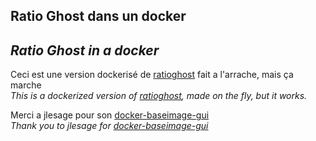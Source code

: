 ## Ratio Ghost dans un docker
## *Ratio Ghost in a docker*

Ceci est une version dockerisé de [ratioghost](https://github.com/ratioghost/ratioghost) fait a l'arrache, mais ça marche<br/>
*This is a dockerized version of [ratioghost](https://github.com/ratioghost/ratioghost), made on the fly, but it works.*

Merci a jlesage pour son [docker-baseimage-gui](https://github.com/jlesage/docker-baseimage-gui)<br/>
*Thank you to jlesage for [docker-baseimage-gui](https://github.com/jlesage/docker-baseimage-gui)*
